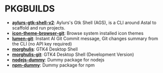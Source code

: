 # PKGBUILDS

- [**aylurs-gtk-shell-v2**](https://github.com/Aylur/ags): Aylurs's Gtk Shell (AGS), is a CLI around Astal to scaffold and run projects.
- [**icon-theme-browser-git**](https://github.com/Aylur/icon-theme-browser): Browse system installed icon themes
- [**lumen-git**](https://github.com/jnsahaj/lumen): Instant AI Git Commit message, Git changes summary from the CLI (no API key required)
- [**morghulis**](https://github.com/ARKye03/morghulis): GTK4 Desktop Shell
- [**morghulis-git**](https://github.com/ARKye03/morghulis): GTK4 Desktop Shell (Development Version)
- [**nodejs-dummy**](): Dummy package for nodejs
- [**npm-dummy**](): Dummy package for npm

